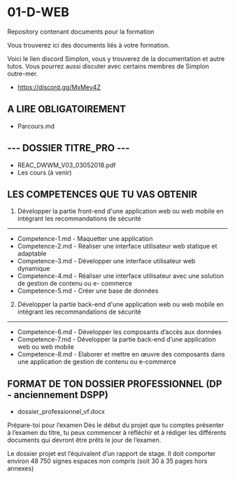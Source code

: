 # 01-D-WEB
Repository contenant documents pour la formation

Vous trouverez ici des documents liés à votre formation. 

Voici le lien discord Simplon, vous y trouverez de la documentation et autre tutos. 
Vous pourrez aussi discuter avec certains membres de Simplon outre-mer. 
- https://discord.gg/MxMey4Z 



A LIRE OBLIGATOIREMENT
-----------------------

- Parcours.md 


--- DOSSIER TITRE_PRO  ---
--------------------------

- REAC_DWWM_V03_03052018.pdf
- Les cours (à venir)


LES COMPETENCES QUE TU VAS OBTENIR
-----------------------------------

1. Développer la partie front-end d'une application web ou web mobile en intégrant les recommandations de sécurité
---------------------------------------

- Competence-1.md - Maquetter une application
- Competence-2.md - Réaliser une interface utilisateur web statique et adaptable
- Competence-3.md - Développer une interface utilisateur web dynamique
- Competence-4.md - Réaliser une interface utilisateur avec une solution de gestion de contenu ou e- commerce
- Competence-5.md - Créer une base de données



2. Développer la partie back-end d'une application web ou web mobile en intégrant les recommandations de sécurité
----------------------------------------

- Competence-6.md - Développer les composants d’accès aux données
- Competence-7.md - Développer la partie back-end d’une application web ou web mobile
- Competence-8.md - Elaborer et mettre en œuvre des composants dans une application de gestion de contenu ou e-commerce




FORMAT DE TON DOSSIER PROFESSIONNEL (DP - anciennement DSPP)
-------------------------------------------------------------

- dossier_professionnel_vf.docx

Prépare-toi pour l’examen
Dès le début du projet que tu comptes présenter à l’examen du titre, tu peux commencer à
réfléchir et à rédiger les différents documents qui devront être prêts le jour de l’examen.

Le dossier projet est l’équivalent d’un rapport de stage. Il doit comporter environ 48 750
signes espaces non compris (soit 30 à 35 pages hors annexes)
